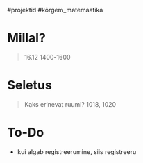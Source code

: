 #projektid 
#kõrgem_matemaatika 

# Millal?
>16.12 1400-1600

# Seletus
>Kaks erinevat ruumi? 1018, 1020

# To-Do
- kui algab registreerumine, siis registreeru

